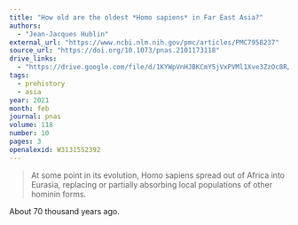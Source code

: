 ```yaml
---
title: "How old are the oldest *Homo sapiens* in Far East Asia?"
authors:
  - "Jean‐Jacques Hublin"
external_url: "https://www.ncbi.nlm.nih.gov/pmc/articles/PMC7958237"
source_url: "https://doi.org/10.1073/pnas.2101173118"
drive_links:
  - "https://drive.google.com/file/d/1KYWpVnHJBKCmY5jVxPVMl1Xve3ZzOc8R/view?usp=drivesdk"
tags:
  - prehistory
  - asia
year: 2021
month: feb
journal: pnas
volume: 118
number: 10
pages: 3
openalexid: W3131552392
---
```


> At some point in its evolution, Homo sapiens spread out of Africa into Eurasia, replacing or partially absorbing local populations of other hominin forms.

About 70 thousand years ago.
